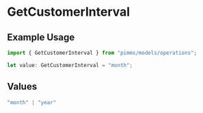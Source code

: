 # GetCustomerInterval

## Example Usage

```typescript
import { GetCustomerInterval } from "pimms/models/operations";

let value: GetCustomerInterval = "month";
```

## Values

```typescript
"month" | "year"
```